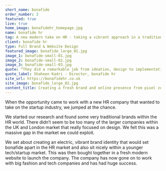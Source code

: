 ```yaml
---
short_name: bonafide
order_number: 3
featured: true
live: true
home_image: bonafidehr_homepage.jpg
name: bonafide hr
tag: A new modern take on HR - taking a vibrant approach in a traditional industry
client: bonafide hr
type: Full Brand & Website Design
featured_image: bonafide_large_01.jpg
image_1: bonafide-small-01.jpg
image_2: bonafide-small-02.jpg
image_3: bonafide-small-03.jpg
quote: “They did a remarkable job from ideation, design to implementation. What we liked about The Väsby is they are able to see the bigger picture and vision.”
quote_label: Shaheen Kadri - Director, bonafide hr
site_url: https://bonafidehr.co.uk
site_image: bonafide_large_02.jpg
content_title: Creating a fresh brand and online presence from pixel zero to launch.
---
```

<p class="mb-4">When the opportunity came to work with a new HR company that wanted to take on the startup industry, we jumped at the chance.</p>
<p class="mb-4">We started our research and found some very traditional brands within the HR world. There didn’t seem to be too many of the larger companies within the UK and London market that really focused on design. We felt this was a massive gap in the market we could exploit.</p>
<p>We set about creating an electric, vibrant brand identity that would set bonafide apart in the HR market and also sit nicely within a younger tech/startup market. This was then bought together in a fresh modern website to launch the company. The company has now gone on to work with big fashion and tech companies and has had huge success.</p>